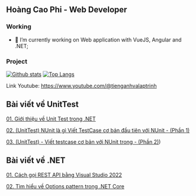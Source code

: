  ## Hoàng Cao Phi - Web Developer
 
 ### Working
 - 🔭 I’m currently working on Web application with VueJS, Angular and .NET;
 ### Project
 
[![Github stats](https://github-readme-stats.vercel.app/api?username=hoangcaophi&hide=issues&show_icons=true)](https://github.com/hoangcaophi)
[![Top Langs](https://github-readme-stats.vercel.app/api/top-langs/?username=hoangcaophi&layout=compact)](https://github.com/hoangcaophi)

Link Youtube: https://www.youtube.com/@tienganhvalaptrinh
## Bài viết về UnitTest
[01. Giới thiệu về Unit Test trong .NET](https://github.com/HoangCaoPhi/Posts/blob/main/UnitTest%20c%C6%A1%20b%E1%BA%A3n/01.%20Gi%E1%BB%9Bi%20thi%E1%BB%87u%20v%E1%BB%81%20Unit%20Test%20trong%20.NET.md)

[02. (UnitTest) NUnit là gì Viết TestCase cơ bản đầu tiên với NUnit - (Phần 1)](https://github.com/HoangCaoPhi/Posts/blob/main/UnitTest%20c%C6%A1%20b%E1%BA%A3n/02.%20(UnitTest)%20NUnit%20l%C3%A0%20g%C3%AC%20Vi%E1%BA%BFt%20TestCase%20c%C6%A1%20b%E1%BA%A3n%20%C4%91%E1%BA%A7u%20ti%C3%AAn%20v%E1%BB%9Bi%20NUnit%20-%20(Ph%E1%BA%A7n%201).md)

[03. (UnitTest) - Viết testcase cơ bản với NUnit trong - (Phần 2)](https://github.com/HoangCaoPhi/Posts/blob/main/UnitTest%20c%C6%A1%20b%E1%BA%A3n/03.%20(UnitTest)%20-%20Vi%E1%BA%BFt%20testcase%20c%C6%A1%20b%E1%BA%A3n%20v%E1%BB%9Bi%20NUnit%20trong%20-%20(Ph%E1%BA%A7n%202).md))

## Bài viết về .NET
[01. Cách gọi REST API bằng Visual Studio 2022](https://github.com/HoangCaoPhi/Posts/blob/main/NetCore/01.%20C%C3%A1ch%20g%E1%BB%8Di%20REST%20API%20b%E1%BA%B1ng%20Visual%20Studio%202022%20-%20Copy.md)

[02. Tìm hiểu về Options pattern trong .NET Core](https://github.com/HoangCaoPhi/Posts/blob/main/NetCore/02.%20T%C3%ACm%20hi%E1%BB%83u%20v%E1%BB%81%20Options%20pattern%20trong%20.NET%20Core.md)

